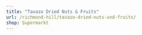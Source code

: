 ```yaml
---
title: "Tavazo Dried Nuts & Fruits"
url: /richmond-hill/tavazo-dried-nuts-und-fruits/
shop: Supermarkt
---
```

